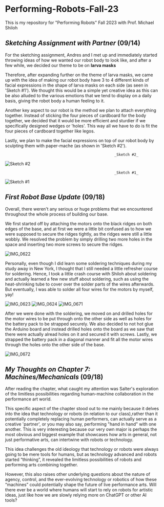 # Performing-Robots-Fall-23
This is my repository for "Performing Robots" Fall 2023 with Prof. Michael Shiloh 

## _Sketching Assignment with Partner_ (09/14)
For the sketching assignment, Andres and I met up and immediately started throwing ideas of how we wanted our robot body to look like, and after a few while, we decided our theme to be on **larva masks** 

Therefore, after expanding further on the theme of larva masks, we came up with the idea of making our robot body have 3 to 4 different kinds of facial expressions in the shape of larva masks on each side (as seen in 'Sketch #1'). We thought this would be a simple yet creative idea as this can be also alluded to the various emotions that we tend to display on a daily basis, giving the robot body a human feeling to it.

Another key aspect to our robot is the method we plan to attach everything together. Instead of sticking the four pieces of cardboard for the body together, we decided that it would be more efficient and sturdier if we specifically designed wedges or 'holes'. This way all we have to do is fit the four pieces of cardboard together like legos. 

Lastly, we plan to make the facial expressions on top of our robot body by sculpting them with paper-mache (as shown in 'Sketch #2'). 

                                                      _Sketch #2_ 
![Sketch #2](https://github.com/ryanwu1111/Performing-Robots-Fall-23/assets/71023642/dba77cbf-49a0-45c8-a8fa-9fd5d0402b01)

                                                      _Sketch #1_ 
![Sketch #1](https://github.com/ryanwu1111/Performing-Robots-Fall-23/assets/71023642/9803dfab-65c6-417a-95b7-bcc9e928daf8)



## _First Robot Base Update_ (09/18)

Overall, there weren't any serious or huge problems that we encountered throughout the whole process of building our base. 

We first started off by attaching the motors onto the black ridges on both edges of the base, and at first we were a little bit confused as to how we were supposed to secure the ridges tightly, as the ridges were still a little wobbly. We resolved the problem by simply drilling two more holes in the space and inserting two more screws to secure the ridges. 

![IMG_0622](https://github.com/ryanwu1111/Performing-Robots-Fall-23/assets/71023642/858fbc74-1529-4793-b8a5-190a8d606a06)

Personally, even though I did learn some soldering techniques during my study away in New York, I thought that I still needed a little refresher course for soldering. Hence, I took a little crash course with Shiloh about soldering and actually learned a few new stuff about soldering, such as using the heat-shrinking tube to cover over the solder parts of the wires afterwards. But eventually, I was able to solder all four wires for the motors by myself, yay!

![IMG_0623](https://github.com/ryanwu1111/Performing-Robots-Fall-23/assets/71023642/8cbfdd77-9f57-4041-a448-0f2f3ea03911)
![IMG_0624](https://github.com/ryanwu1111/Performing-Robots-Fall-23/assets/71023642/f8175bbe-8691-4167-ac43-723603abedfa)
![IMG_0671](https://github.com/ryanwu1111/Performing-Robots-Fall-23/assets/71023642/498063a0-46f3-4980-84e8-17f18542bd5a)

After we were done with the soldering, we moved on and drilled holes for the motor wires to be put through onto the other side as well as holes for the battery pack to be strapped securely. We also decided to not hot glue the Arduino board and instead drilled holes onto the board as we saw that there were actually alread holes on it and secured it with screws. Lastly, we strapped the battery pack in a diagonal manner and fit all the motor wires through the holes onto the other side of the base.  

![IMG_0672](https://github.com/ryanwu1111/Performing-Robots-Fall-23/assets/71023642/7dec6753-b9b0-4a0d-ab5b-f0130b098dbf)


## _My Thoughts on Chapter 7: Machines/Mechanicals_ (09/18)
After reading the chapter, what caught my attention was Salter's exploration of the limitless possibilities regarding human-machine collaboration in the performance art world. 

This specific aspect of the chapter stood out to me mainly because it delves into the idea that technology or robots (in relation to our class),rather than it potentially completely replacing human performers, can actually serve as a creative 'partner', or you may also say, performing "hand in hand" with one another. This is very interesting because our very own major is perhaps the most obvious and biggest example that showcases how arts in general, not just performative arts, can intertwine with robots or technology. 

This idea challenges the old ideology that technology or robots were always going to be mere tools for humans, but as technology advanced and robots started “thinking”, it revealed the limitless possibilities of robots and performing arts combining together. 

However, this also raises other underlying questions about the nature of agency, control, and the ever-evolving technology or robotics of how these “machines” could potentially shape the future of live performance arts. Will there ever be a world where humans will start to rely on robots for artistic ideas, just like how we are slowly relying more on ChatGPT or other AI tools?  
